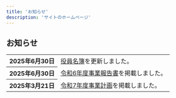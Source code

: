 ```yaml
---
title: 'お知らせ'
description: 'サイトのホームページ'
---
```



## お知らせ

<table>
    <tr>
        <th>2025年6月30日</th>
        <td><a href="/aboutus/ca">役員名簿</a>を更新しました。</td>
    </tr>
    <tr>
        <th>2025年6月30日</th>
        <td><a href="/aboutus/ir">令和6年度事業報告書</a>を掲載しました。</td>
    </tr>
    <tr>
        <th>2025年3月21日</th>
        <td><a href="/aboutus/ip">令和7年度事業計画</a>を掲載しました。</td>
    </tr>
    <!--
    <tr>
        <th>2024年6月12日</th>
        <td><a href="/aboutus/ir">令和5年度事業報告書</a>を掲載しました。</td>
    </tr>
    <tr>
        <th>2024年5月1日</th>
        <td><a href="/aboutus/iwc">処遇改善加算の取得状況及び処遇改善に向けた取り組み</a>を掲載しました。</td>
    </tr>
    <tr>
        <th>2024年3月28日</th>
        <td><a href="/aboutus/ip">令和6年度事業計画</a>を掲載しました。</td>
    </tr>
    <tr>
        <th>2023年12月12日</th>
        <td><a href="/aboutus/ca">役員名簿</a>を更新しました。</td>
    </tr>
    <tr>
        <th>2023年9月4日</th>
        <td><a href="/jka">オートレース補助事業完了報告</a>をアップしました。</td>
    </tr>
    <tr>
        <th>2023年6月30日</th>
        <td><a href="/aboutus/ca">定款、役員名簿</a>を更新しました。</td>
    </tr> 
    -->
</table>
